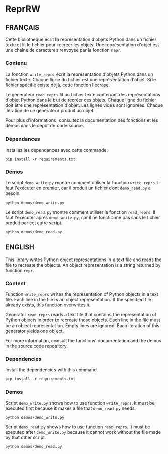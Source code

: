 # ReprRW

## FRANÇAIS

Cette bibliothèque écrit la représentation d'objets Python dans un fichier
texte et lit le fichier pour recréer les objets. Une représentation d'objet
est une chaîne de caractères renvoyée par la fonction `repr`.

### Contenu

La fonction `write_reprs` écrit la représentation d'objets Python dans un
fichier texte. Chaque ligne du fichier est une représentation d'objet. Si le
fichier spécifié existe déjà, cette fonction l'écrase.

Le générateur `read_reprs` lit un fichier texte contenant des représentations
d'objet Python dans le but de recréer ces objets. Chaque ligne du fichier doit
être une représentation d'objet. Les lignes vides sont ignorées. Chaque
itération de ce générateur produit un objet.

Pour plus d'informations, consultez la documentation des fonctions et les démos
dans le dépôt de code source.

### Dépendances

Installez les dépendances avec cette commande.
```
pip install -r requirements.txt
```

### Démos

Le script `demo_write.py` montre comment utiliser la fonction `write_reprs`. Il
faut l'exécuter en premier, car il produit un fichier dont `demo_read.py` a
besoin.

```
python demos/demo_write.py
```

Le script `demo_read.py` montre comment utiliser la fonction `read_reprs`. Il
faut l'exécuter après `demo_write.py`, car il ne fonctionne pas sans le fichier
produit par cet autre script.

```
python demos/demo_read.py
```

## ENGLISH

This library writes Python object representations in a text file and reads the
file to recreate the objects. An object representation is a string returned by
function `repr`.

### Content

Function `write_reprs` writes the representation of Python objects in a text
file. Each line in the file is an object representation. If the specified file
already exists, this function overwrites it.

Generator `read_reprs` reads a text file that contains the representation of
Python objects in order to recreate those objects. Each line in the file must
be an object representation. Empty lines are ignored. Each iteration of this
generator yields one object.

For more information, consult the functions' documentation and the demos in the
source code repository.

### Dependencies

Install the dependencies with this command.
```
pip install -r requirements.txt
```

### Demos

Script `demo_write.py` shows how to use function `write_reprs`. It must be
executed first because it makes a file that `demo_read.py` needs.

```
python demos/demo_write.py
```

Script `demo_read.py` shows how to use function `read_reprs`. It must be
executed after `demo_write.py` because it cannot work without the file made by
that other script.

```
python demos/demo_read.py
```
